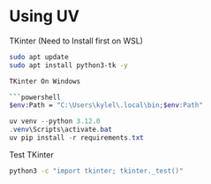 # Using UV

TKinter (Need to Install first on WSL)

```bash
sudo apt update
sudo apt install python3-tk -y

TKinter On Windows

```powershell
$env:Path = "C:\Users\kylel\.local\bin;$env:Path"

```

```powershell
uv venv --python 3.12.0
.venv\Scripts\activate.bat
uv pip install -r requirements.txt
```


Test TKinter

```bash
python3 -c "import tkinter; tkinter._test()"
```
